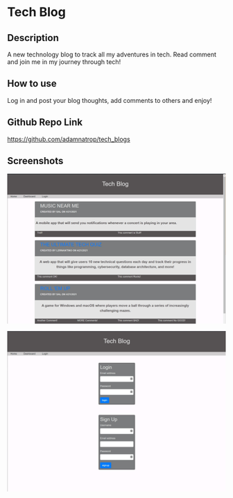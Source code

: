 # Tech Blog

## Description

A new technology blog to track all my adventures in tech. Read comment and join me in my journey through tech! 

## How to use
Log in and post your blog thoughts, add comments to others and enjoy!

## Github Repo Link
https://github.com/adamnatrop/tech_blogs



## Screenshots 



![screemshot01](./public/images/screenshot01.jpg)



![screemshot02](./public/images/screenshot02.jpg)

